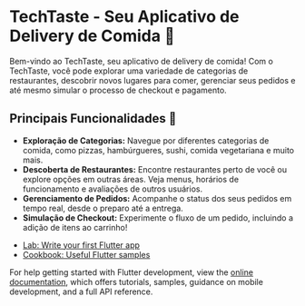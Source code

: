 # TechTaste - Seu Aplicativo de Delivery de Comida :fork_and_knife:

Bem-vindo ao TechTaste, seu aplicativo de delivery de comida! Com o TechTaste, você pode explorar uma variedade de categorias de restaurantes, descobrir novos lugares para comer, gerenciar seus pedidos e até mesmo simular o processo de checkout e pagamento.

## Principais Funcionalidades :hammer:

*   **Exploração de Categorias:** Navegue por diferentes categorias de comida, como pizzas, hambúrgueres, sushi, comida vegetariana e muito mais.
*   **Descoberta de Restaurantes:** Encontre restaurantes perto de você ou explore opções em outras áreas. Veja menus, horários de funcionamento e avaliações de outros usuários.
*   **Gerenciamento de Pedidos:** Acompanhe o status dos seus pedidos em tempo real, desde o preparo até a entrega.
*   **Simulação de Checkout:** Experimente o fluxo de um pedido, incluindo a adição de itens ao carrinho!

- [Lab: Write your first Flutter app](https://docs.flutter.dev/get-started/codelab)
- [Cookbook: Useful Flutter samples](https://docs.flutter.dev/cookbook)

For help getting started with Flutter development, view the
[online documentation](https://docs.flutter.dev/), which offers tutorials,
samples, guidance on mobile development, and a full API reference.
